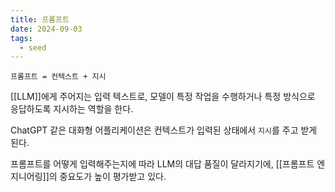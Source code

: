 ```yaml
---
title: 프롬프트
date: 2024-09-03
tags:
  - seed
---
```


`프롬프트 = 컨텍스트 + 지시`

[[LLM]]에게 주어지는 입력 텍스트로, 
모델이 특정 작업을 수행하거나 특정 방식으로 응답하도록 지시하는 역할을 한다.

ChatGPT 같은 대화형 어플리케이션은 컨텍스트가 입력된 상태에서 `지시`를 주고 받게 된다.

프롬프트를 어떻게 입력해주는지에 따라 LLM의 대답 품질이 달라지기에, 
[[프롬프트 엔지니어링]]의 중요도가 높이 평가받고 있다.